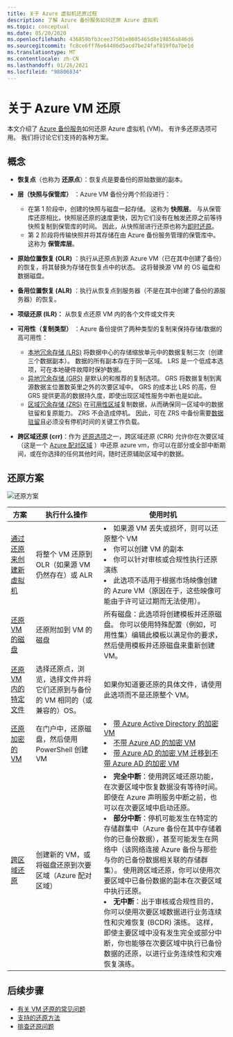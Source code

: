 ```yaml
---
title: 关于 Azure 虚拟机还原过程
description: 了解 Azure 备份服务如何还原 Azure 虚拟机
ms.topic: conceptual
ms.date: 05/20/2020
ms.openlocfilehash: 436859bfb3cee37501e0605465d8e19856a846d6
ms.sourcegitcommit: fc8ce6ff76e64486d5acd7be24faf819f0a7be1d
ms.translationtype: MT
ms.contentlocale: zh-CN
ms.lasthandoff: 01/26/2021
ms.locfileid: "98806834"
---
```

# <a name="about-azure-vm-restore"></a>关于 Azure VM 还原

本文介绍了 [Azure 备份服务](./backup-overview.md)如何还原 Azure 虚拟机 (VM)。 有许多还原选项可用。 我们将讨论它们支持的各种方案。

## <a name="concepts"></a>概念

- **恢复点**（也称为 **还原点**）：恢复点是要备份的原始数据的副本。

- **层（快照与保管库）** ：Azure VM 备份分两个阶段进行：

  - 在第 1 阶段中，创建的快照与磁盘一起存储。 这称为 **快照层**。 与从保管库还原相比，快照层还原的速度更快，因为它们没有在触发还原之前等待快照复制到保管库的时间。 因此，从快照层进行还原也称为[即时还原](./backup-instant-restore-capability.md)。
  - 第 2 阶段将传输快照并将其存储在由 Azure 备份服务管理的保管库中。 这称为 **保管库层**。

- **原始位置恢复 (OLR)** ：执行从还原点到源 Azure VM（已在其中创建了备份）的恢复，将其替换为存储在恢复点中的状态。 这将替换源 VM 的 OS 磁盘和数据磁盘。

- **备用位置恢复 (ALR)** ：执行从恢复点到服务器（不是在其中创建了备份的源服务器）的恢复。

- **项级还原 (ILR)：** 从恢复点还原 VM 内的各个文件或文件夹

- **可用性（复制类型）** ：Azure 备份提供了两种类型的复制来保持存储/数据的高可用性：
  - [本地冗余存储 (LRS)](../storage/common/storage-redundancy.md#locally-redundant-storage) 将数据中心的存储缩放单元中的数据复制三次（创建三个数据副本）。 数据的所有副本存在于同一区域。 LRS 是一个低成本选项，可在本地硬件故障时保护数据。
  - [异地冗余存储 (GRS)](../storage/common/storage-redundancy.md#geo-redundant-storage) 是默认的和推荐的复制选项。 GRS 将数据复制到离源数据主位置数英里之外的次要区域中。 GRS 的成本比 LRS 的高，但 GRS 提供更高的数据持久度，即使出现区域性服务中断也是如此。
  - [区域冗余存储 (ZRS)](../storage/common/storage-redundancy.md#zone-redundant-storage) 在[可用性区域](../availability-zones/az-overview.md#availability-zones)复制数据，从而确保同一区域中的数据驻留和复原能力。 ZRS 不会造成停机。 因此，可在 ZRS 中备份需要[数据驻留](https://azure.microsoft.com/resources/achieving-compliant-data-residency-and-security-with-azure/)且必须没有停机时间的关键工作负载。

- **跨区域还原 (crr)**：作为 [还原选项](./backup-azure-arm-restore-vms.md#restore-options)之一，跨区域还原 (CRR) 允许你在次要区域（这是一个 [Azure 配对区域](../best-practices-availability-paired-regions.md#what-are-paired-regions) ）中还原 azure vm，你可以在部分或全部中断期间，或在你选择的任何其他时间，随时还原辅助区域中的数据。 

## <a name="restore-scenarios"></a>还原方案

![还原方案 ](./media/about-azure-vm-restore/recovery-scenarios.png)

| **方案**                                                 | **执行什么操作**                                             | **使用时机**                                              |
| ------------------------------------------------------------ | ------------------------------------------------------------ | ------------------------------------------------------------ |
| [通过还原来创建新虚拟机](./backup-azure-arm-restore-vms.md) | 将整个 VM 还原到 OLR（如果源 VM 仍然存在）或 ALR | <li> 如果源 VM 丢失或损坏，则可以还原整个 VM  <li> 你可以创建 VM 的副本  <li> 你可以针对审核或合规性执行还原演练  <li> 此选项不适用于根据市场映像创建的 Azure VM（原因在于，这些映像可能由于许可证过期而无法使用）。 |
| [还原 VM 的磁盘](./backup-azure-arm-restore-vms.md#restore-disks) | 还原附加到 VM 的磁盘                             |  所有磁盘：此选项将创建模板并还原磁盘。 你可以使用特殊配置（例如，可用性集）编辑此模板以满足你的要求，然后使用模板并还原磁盘来重新创建 VM。 |
| [还原 VM 内的特定文件](./backup-azure-restore-files-from-vm.md) | 选择还原点，浏览，选择文件并将它们还原到与备份的 VM 相同的（或兼容的）OS。 |  如果你知道要还原的具体文件，请使用此选项而不是还原整个 VM。 |
| [还原加密的 VM](./backup-azure-vms-encryption.md) | 在门户中，还原磁盘，然后使用 PowerShell 创建 VM | <li> [带 Azure Active Directory 的加密 VM](../virtual-machines/windows/disk-encryption-windows-aad.md)  <li> [不带 Azure AD 的加密 VM](../virtual-machines/windows/disk-encryption-windows.md) <li> [带 Azure AD 的加密 VM 迁移到不带 Azure AD 的加密 VM ](../virtual-machines/windows/disk-encryption-faq.md#can-i-migrate-vms-that-were-encrypted-with-an-azure-ad-app-to-encryption-without-an-azure-ad-app) |
| [跨区域还原](./backup-azure-arm-restore-vms.md#cross-region-restore) | 创建新的 VM，或将磁盘还原到次要区域（Azure 配对区域） | <li> **完全中断**：使用跨区域还原功能，在次要区域中恢复数据没有等待时间。 即使在 Azure 声明服务中断之前，也可以在次要区域中启动还原。 <li> **部分中断**：停机可能发生在特定的存储群集中（Azure 备份在其中存储着你的已备份数据），甚至可能发生在网络中（该网络连接 Azure 备份与那些与你的已备份数据相关联的存储群集）。 使用跨区域还原，你可以使用次要区域中已备份数据的副本在次要区域中执行还原。 <li> **无中断**：出于审核或合规性目的，你可以使用次要区域数据进行业务连续性和灾难恢复 (BCDR) 演练。 这样，即使主要区域中没有发生完全或部分中断，你也能够在次要区域中执行已备份数据的还原，以进行业务连续性和灾难恢复演练。  |

## <a name="next-steps"></a>后续步骤

- [有关 VM 还原的常见问题](https://docs.microsoft.com/azure/backup/backup-azure-vm-backup-faq#restore)
- [支持的还原方法](./backup-support-matrix-iaas.md#supported-restore-methods)
- [排查还原问题](./backup-azure-vms-troubleshoot.md#restore)